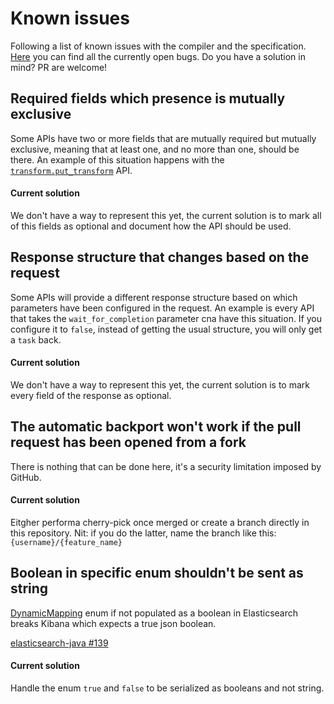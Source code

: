 # Known issues

Following a list of known issues with the compiler and the specification.
[Here](https://github.com/elastic/elasticsearch-specification/issues?q=is%3Aissue+is%3Aopen+sort%3Aupdated-desc+label%3Abug)
you can find all the currently open bugs.
Do you have a solution in mind? PR are welcome!

## Required fields which presence is mutually exclusive

Some APIs have two or more fields that are mutually required but mutually exclusive,
meaning that at least one, and no more than one, should be there.
An example of this situation happens with the [`transform.put_transform`](https://www.elastic.co/guide/en/elasticsearch/reference/current/put-transform.html) API.

#### Current solution

We don't have a way to represent this yet, the current solution is to
mark all of this fields as optional and document how the API should be used.

## Response structure that changes based on the request

Some APIs will provide a different response structure based on which parameters have
been configured in the request. An example is every API that takes the `wait_for_completion`
parameter cna have this situation. If you configure it to `false`, instead of getting
the usual structure, you will only get a `task` back.

#### Current solution

We don't have a way to represent this yet, the current solution is to
mark every field of the response as optional.

## The automatic backport won't work if the pull request has been opened from a fork

There is nothing that can be done here, it's a security limitation imposed by GitHub.

#### Current solution

Eitgher performa cherry-pick once merged or create a branch directly in this repository.
Nit: if you do the latter, name the branch like this: `{username}/{feature_name}`

## Boolean in specific enum shouldn't be sent as string

[DynamicMapping](../specification/_types/mapping/dynamic-template.ts#L37-L42) enum if not populated as a boolean in Elasticsearch breaks Kibana which expects a true json boolean.

[elasticsearch-java #139](https://github.com/elastic/elasticsearch-java/issues/139)

#### Current solution

Handle the enum `true` and `false` to be serialized as booleans and not string. 
